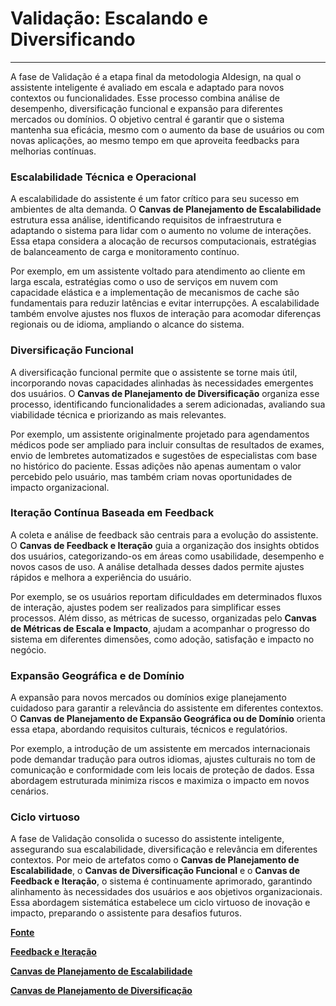 # Validação: Escalando e Diversificando

---

A fase de Validação é a etapa final da metodologia AIdesign, na qual o assistente inteligente é avaliado em escala e adaptado para novos contextos ou funcionalidades. Esse processo combina análise de desempenho, diversificação funcional e expansão para diferentes mercados ou domínios. O objetivo central é garantir que o sistema mantenha sua eficácia, mesmo com o aumento da base de usuários ou com novas aplicações, ao mesmo tempo em que aproveita feedbacks para melhorias contínuas.

### Escalabilidade Técnica e Operacional

A escalabilidade do assistente é um fator crítico para seu sucesso em ambientes de alta demanda. O **Canvas de Planejamento de Escalabilidade** estrutura essa análise, identificando requisitos de infraestrutura e adaptando o sistema para lidar com o aumento no volume de interações. Essa etapa considera a alocação de recursos computacionais, estratégias de balanceamento de carga e monitoramento contínuo.

Por exemplo, em um assistente voltado para atendimento ao cliente em larga escala, estratégias como o uso de serviços em nuvem com capacidade elástica e a implementação de mecanismos de cache são fundamentais para reduzir latências e evitar interrupções. A escalabilidade também envolve ajustes nos fluxos de interação para acomodar diferenças regionais ou de idioma, ampliando o alcance do sistema.

### Diversificação Funcional

A diversificação funcional permite que o assistente se torne mais útil, incorporando novas capacidades alinhadas às necessidades emergentes dos usuários. O **Canvas de Planejamento de Diversificação** organiza esse processo, identificando funcionalidades a serem adicionadas, avaliando sua viabilidade técnica e priorizando as mais relevantes.

Por exemplo, um assistente originalmente projetado para agendamentos médicos pode ser ampliado para incluir consultas de resultados de exames, envio de lembretes automatizados e sugestões de especialistas com base no histórico do paciente. Essas adições não apenas aumentam o valor percebido pelo usuário, mas também criam novas oportunidades de impacto organizacional.

### Iteração Contínua Baseada em Feedback

A coleta e análise de feedback são centrais para a evolução do assistente. O **Canvas de Feedback e Iteração** guia a organização dos insights obtidos dos usuários, categorizando-os em áreas como usabilidade, desempenho e novos casos de uso. A análise detalhada desses dados permite ajustes rápidos e melhora a experiência do usuário.

Por exemplo, se os usuários reportam dificuldades em determinados fluxos de interação, ajustes podem ser realizados para simplificar esses processos. Além disso, as métricas de sucesso, organizadas pelo **Canvas de Métricas de Escala e Impacto**, ajudam a acompanhar o progresso do sistema em diferentes dimensões, como adoção, satisfação e impacto no negócio.

### Expansão Geográfica e de Domínio

A expansão para novos mercados ou domínios exige planejamento cuidadoso para garantir a relevância do assistente em diferentes contextos. O **Canvas de Planejamento de Expansão Geográfica ou de Domínio** orienta essa etapa, abordando requisitos culturais, técnicos e regulatórios.

Por exemplo, a introdução de um assistente em mercados internacionais pode demandar tradução para outros idiomas, ajustes culturais no tom de comunicação e conformidade com leis locais de proteção de dados. Essa abordagem estruturada minimiza riscos e maximiza o impacto em novos cenários.

### Ciclo virtuoso

A fase de Validação consolida o sucesso do assistente inteligente, assegurando sua escalabilidade, diversificação e relevância em diferentes contextos. Por meio de artefatos como o **Canvas de Planejamento de Escalabilidade**, o **Canvas de Diversificação Funcional** e o **Canvas de Feedback e Iteração**, o sistema é continuamente aprimorado, garantindo alinhamento às necessidades dos usuários e aos objetivos organizacionais. Essa abordagem sistemática estabelece um ciclo virtuoso de inovação e impacto, preparando o assistente para desafios futuros.

[**Fonte**](https://www.linkedin.com/pulse/aidesign-uma-metodologia-estrat%C3%A9gica-para-projetos-de-vinicius-garcia-retef/?trackingId=TpRzei5DS9ucN%2BJnwEtczA%3D%3D)

[**Feedback e Iteração**](./feedback-and-iteration.md)

[**Canvas de Planejamento de Escalabilidade**](./scalability-planning.md)

[**Canvas de Planejamento de Diversificação**](./diversification-planning.md)
